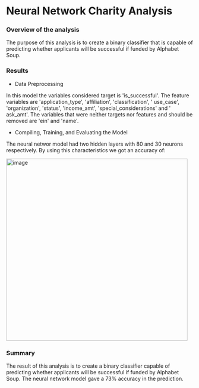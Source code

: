 # Neural Network Charity Analysis

### Overview of the analysis
The purpose of this analysis is to create a binary classifier that is capable of predicting whether applicants will be successful if funded by Alphabet Soup.

### Results

- Data Preprocessing

In this model the variables considered target is 'is_successful'. The feature variables are 'application_type', 'affiliation', 'classification', ' use_case', 'organization', 'status', 'income_amt', 'special_considerations' and ' ask_amt'. The variables that were neither targets nor features and should be removed are 'ein' and 'name'.

- Compiling, Training, and Evaluating the Model

The neural networ model had two hidden layers with 80 and 30 neurons respectively. By using this characteristics we got an accuracy of:

<img width="488" alt="image" src="https://user-images.githubusercontent.com/78698456/124359425-da8a5700-dbf2-11eb-9a30-6651b037c486.png">

### Summary
The result of this analysis is to create a binary classifier capable of predicting whether applicants will be successful if funded by Alphabet Soup. The neural network model gave a 73% accuracy in the prediction. 

